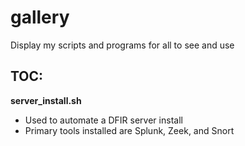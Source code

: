 # gallery
Display my scripts and programs for all to see and use

## TOC:
**server_install.sh**
- Used to automate a DFIR server install
- Primary tools installed are Splunk, Zeek, and Snort
